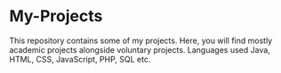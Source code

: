 # My-Projects
This repository contains some of my projects. Here, you will find mostly academic projects alongside voluntary projects. Languages used Java, HTML, CSS, JavaScript, PHP, SQL etc.
